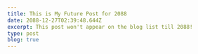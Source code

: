 ```yaml
---
title: This is My Future Post for 2088
date: 2088-12-27T02:39:48.644Z
excerpt: This post won't appear on the blog list till 2088!
type: post
blog: true
---
```

